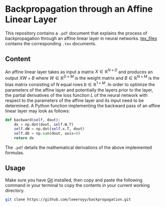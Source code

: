 # Backpropagation through an Affine Linear Layer

This repository contains a `.pdf` document that explains the process of backpropagation through an affine linear layer in neural networks. [tex_files](https://github.com/leeeroyy/backpropagation/tree/main/tex_files) contains the corresponding `.tex` documents.
## Content 
An affine linear layer takes as input a matrix $X \in \mathbb{R}^{N \times D}$ and produces an output $XW + B$ where $W \in \mathbb{R}^{D \times M}$ is the weight matrix and $B \in \mathbb{R}^{N \times M}$ is the bias matrix consisting of $N$ equal rows $b \in \mathbb{R}^{1 \times M}$. In order to optimize the parameters of the affine layer and potentially the layers prior to the layer, the partial derivatives of the loss function $L$ of the neural network with respect to the parameters of the affine layer and its input need to be determined. A Python function implementing the backward pass of an affine linear layer may look as follows:
```python
def backward(self, dout):
    dx = np.dot(dout, self.W.T)
    self.dW = np.dot(self.x.T, dout) 
    self.db = np.sum(dout, axis=0)
    return dx
```
The `.pdf` details the mathematical derivations of the above implemented formulas. 

## Usage 

Make sure you have [Git](https://git-scm.com/downloads) installed, then copy and paste the following command in your terminal to copy the contents in your current working directory.

```bash
git clone https://github.com/leeeroyy/backpropagation.git
